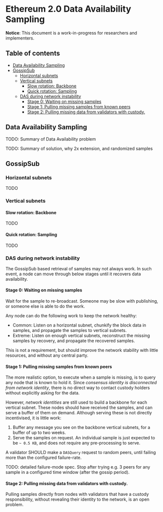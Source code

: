 # Ethereum 2.0 Data Availability Sampling

**Notice**: This document is a work-in-progress for researchers and implementers.

## Table of contents

<!-- TOC -->
<!-- START doctoc generated TOC please keep comment here to allow auto update -->
<!-- DON'T EDIT THIS SECTION, INSTEAD RE-RUN doctoc TO UPDATE -->

- [Data Availability Sampling](#data-availability-sampling)
- [GossipSub](#gossipsub)
  - [Horizontal subnets](#horizontal-subnets)
  - [Vertical subnets](#vertical-subnets)
    - [Slow rotation: Backbone](#slow-rotation-backbone)
    - [Quick rotation: Sampling](#quick-rotation-sampling)
  - [DAS during network instability](#das-during-network-instability)
    - [Stage 0: Waiting on missing samples](#stage-0-waiting-on-missing-samples)
    - [Stage 1: Pulling missing samples from known peers](#stage-1-pulling-missing-samples-from-known-peers)
    - [Stage 2: Pulling missing data from validators with custody.](#stage-2-pulling-missing-data-from-validators-with-custody)

<!-- END doctoc generated TOC please keep comment here to allow auto update -->
<!-- /TOC -->


## Data Availability Sampling

TODO: Summary of Data Availability problem

TODO: Summary of solution, why 2x extension, and randomized samples

## GossipSub

### Horizontal subnets

TODO

### Vertical subnets

#### Slow rotation: Backbone

TODO

#### Quick rotation: Sampling

TODO


### DAS during network instability

The GossipSub based retrieval of samples may not always work.
In such event, a node can move through below stages until it recovers data availability.

#### Stage 0: Waiting on missing samples

Wait for the sample to re-broadcast. Someone may be slow with publishing, or someone else is able to do the work.

Any node can do the following work to keep the network healthy:
- Common: Listen on a horizontal subnet, chunkify the block data in samples, and propagate the samples to vertical subnets.
- Extreme: Listen on enough vertical subnets, reconstruct the missing samples by recovery, and propagate the recovered samples.

This is not a requirement, but should improve the network stability with little resources, and without any central party.

#### Stage 1: Pulling missing samples from known peers

The more realistic option, to execute when a sample is missing, is to query any node that is known to hold it.
Since *consensus identity is disconnected from network identity*, there is no direct way to contact custody holders
without explicitly asking for the data.

However, *network identities* are still used to build a backbone for each vertical subnet.
These nodes should have received the samples, and can serve a buffer of them on demand.
Although serving these is not directly incentivised, it is little work:
1. Buffer any message you see on the backbone vertical subnets, for a buffer of up to two weeks.
2. Serve the samples on request. An individual sample is just expected to be `~ 0.5 KB`, and does not require any pre-processing to serve.

A validator SHOULD make a `DASQuery` request to random peers, until failing more than the configured failure-rate.

TODO: detailed failure-mode spec. Stop after trying e.g. 3 peers for any sample in a configured time window (after the gossip period).

#### Stage 2: Pulling missing data from validators with custody.

Pulling samples directly from nodes with validators that have a custody responsibility,
without revealing their identity to the network, is an open problem.

